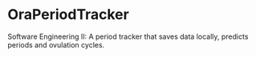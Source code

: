 # OraPeriodTracker
Software Engineering II: A period tracker that saves data locally, predicts periods and ovulation cycles.
